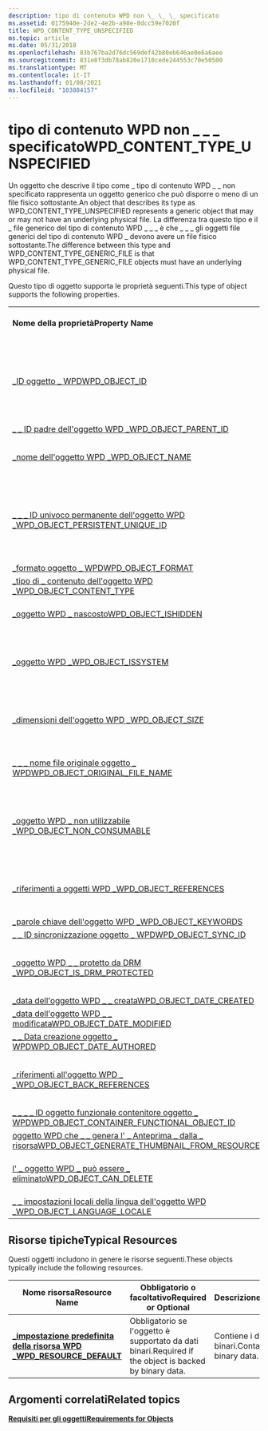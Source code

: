 ```yaml
---
description: tipo di contenuto WPD non \_ \_ \_ specificato
ms.assetid: 0175940e-2de2-4e2b-a98e-8dcc59e7020f
title: WPD_CONTENT_TYPE_UNSPECIFIED
ms.topic: article
ms.date: 05/31/2018
ms.openlocfilehash: 83b767ba2d76dc569def42b80eb646ae0e6a6aee
ms.sourcegitcommit: 831e8f3db78ab820e1710cede244553c70e50500
ms.translationtype: MT
ms.contentlocale: it-IT
ms.lasthandoff: 01/08/2021
ms.locfileid: "103884157"
---
```

# <a name="wpd_content_type_unspecified"></a><span data-ttu-id="3a655-103">tipo di contenuto WPD non \_ \_ \_ specificato</span><span class="sxs-lookup"><span data-stu-id="3a655-103">WPD\_CONTENT\_TYPE\_UNSPECIFIED</span></span>

<span data-ttu-id="3a655-104">Un oggetto che descrive il tipo come \_ tipo di contenuto WPD \_ \_ non specificato rappresenta un oggetto generico che può disporre o meno di un file fisico sottostante.</span><span class="sxs-lookup"><span data-stu-id="3a655-104">An object that describes its type as WPD\_CONTENT\_TYPE\_UNSPECIFIED represents a generic object that may or may not have an underlying physical file.</span></span> <span data-ttu-id="3a655-105">La differenza tra questo tipo e il \_ file generico del tipo di contenuto WPD \_ \_ \_ è che \_ \_ \_ gli oggetti file generici del tipo di contenuto WPD \_ devono avere un file fisico sottostante.</span><span class="sxs-lookup"><span data-stu-id="3a655-105">The difference between this type and WPD\_CONTENT\_TYPE\_GENERIC\_FILE is that WPD\_CONTENT\_TYPE\_GENERIC\_FILE objects must have an underlying physical file.</span></span>

<span data-ttu-id="3a655-106">Questo tipo di oggetto supporta le proprietà seguenti.</span><span class="sxs-lookup"><span data-stu-id="3a655-106">This type of object supports the following properties.</span></span>



|                                                                                                                       |                                                                               |
|-----------------------------------------------------------------------------------------------------------------------|-------------------------------------------------------------------------------|
| <span data-ttu-id="3a655-107">**Nome della proprietà**</span><span class="sxs-lookup"><span data-stu-id="3a655-107">**Property Name**</span></span>                                                                                                     | <span data-ttu-id="3a655-108">**Obbligatorio o facoltativo**</span><span class="sxs-lookup"><span data-stu-id="3a655-108">**Required or Optional**</span></span>                                                      |
| [<span data-ttu-id="3a655-109">\_ID oggetto \_ WPD</span><span class="sxs-lookup"><span data-stu-id="3a655-109">WPD\_OBJECT\_ID</span></span>](object-properties.md)                                                                | <span data-ttu-id="3a655-110">Obbligatorio, di sola lettura.</span><span class="sxs-lookup"><span data-stu-id="3a655-110">Required, read-only.</span></span> <span data-ttu-id="3a655-111">Un client non può impostare questa proprietà anche al momento della creazione.</span><span class="sxs-lookup"><span data-stu-id="3a655-111">A client cannot set this property even at creation time.</span></span> |
| [<span data-ttu-id="3a655-112">\_ \_ ID padre dell'oggetto WPD \_</span><span class="sxs-lookup"><span data-stu-id="3a655-112">WPD\_OBJECT\_PARENT\_ID</span></span>](object-properties.md)                                                 | <span data-ttu-id="3a655-113">Obbligatorio.</span><span class="sxs-lookup"><span data-stu-id="3a655-113">Required.</span></span>                                                                     |
| [<span data-ttu-id="3a655-114">\_nome dell'oggetto WPD \_</span><span class="sxs-lookup"><span data-stu-id="3a655-114">WPD\_OBJECT\_NAME</span></span>](object-properties.md)                                                            | <span data-ttu-id="3a655-115">Obbligatorio se l'oggetto rappresenta un file.</span><span class="sxs-lookup"><span data-stu-id="3a655-115">Required if the object represents a file.</span></span>                                     |
| [<span data-ttu-id="3a655-116">\_ \_ \_ ID univoco permanente dell'oggetto WPD \_</span><span class="sxs-lookup"><span data-stu-id="3a655-116">WPD\_OBJECT\_PERSISTENT\_UNIQUE\_ID</span></span>](object-properties.md)                          | <span data-ttu-id="3a655-117">Obbligatorio, di sola lettura.</span><span class="sxs-lookup"><span data-stu-id="3a655-117">Required, read-only.</span></span> <span data-ttu-id="3a655-118">Un client non può impostare questa proprietà anche al momento della creazione.</span><span class="sxs-lookup"><span data-stu-id="3a655-118">A client cannot set this property even at creation time.</span></span> |
| [<span data-ttu-id="3a655-119">\_formato oggetto \_ WPD</span><span class="sxs-lookup"><span data-stu-id="3a655-119">WPD\_OBJECT\_FORMAT</span></span>](object-properties.md)                                                        | <span data-ttu-id="3a655-120">Obbligatorio.</span><span class="sxs-lookup"><span data-stu-id="3a655-120">Required.</span></span>                                                                     |
| [<span data-ttu-id="3a655-121">\_tipo di \_ contenuto dell'oggetto WPD \_</span><span class="sxs-lookup"><span data-stu-id="3a655-121">WPD\_OBJECT\_CONTENT\_TYPE</span></span>](object-properties.md)                                           | <span data-ttu-id="3a655-122">Obbligatorio.</span><span class="sxs-lookup"><span data-stu-id="3a655-122">Required.</span></span>                                                                     |
| [<span data-ttu-id="3a655-123">\_oggetto WPD \_ nascosto</span><span class="sxs-lookup"><span data-stu-id="3a655-123">WPD\_OBJECT\_ISHIDDEN</span></span>](object-properties.md)                                                    | <span data-ttu-id="3a655-124">Obbligatorio se l'oggetto è nascosto.</span><span class="sxs-lookup"><span data-stu-id="3a655-124">Required if the object is hidden.</span></span>                                             |
| [<span data-ttu-id="3a655-125">\_oggetto WPD \_</span><span class="sxs-lookup"><span data-stu-id="3a655-125">WPD\_OBJECT\_ISSYSTEM</span></span>](object-properties.md)                                                    | <span data-ttu-id="3a655-126">Obbligatorio se l'oggetto è un oggetto di sistema (rappresenta un file di sistema).</span><span class="sxs-lookup"><span data-stu-id="3a655-126">Required if the object is a system object (represents a system file).</span></span>         |
| [<span data-ttu-id="3a655-127">\_dimensioni dell'oggetto WPD \_</span><span class="sxs-lookup"><span data-stu-id="3a655-127">WPD\_OBJECT\_SIZE</span></span>](object-properties.md)                                                            | <span data-ttu-id="3a655-128">Obbligatorio se l'oggetto ha almeno una risorsa.</span><span class="sxs-lookup"><span data-stu-id="3a655-128">Required if the object has at least one resource.</span></span>                             |
| [<span data-ttu-id="3a655-129">\_ \_ \_ nome file originale oggetto \_ WPD</span><span class="sxs-lookup"><span data-stu-id="3a655-129">WPD\_OBJECT\_ORIGINAL\_FILE\_NAME</span></span>](object-properties.md)                              | <span data-ttu-id="3a655-130">Obbligatorio se l'oggetto rappresenta un file.</span><span class="sxs-lookup"><span data-stu-id="3a655-130">Required if the object represents a file.</span></span>                                     |
| [<span data-ttu-id="3a655-131">\_oggetto WPD \_ non utilizzabile \_</span><span class="sxs-lookup"><span data-stu-id="3a655-131">WPD\_OBJECT\_NON\_CONSUMABLE</span></span>](object-properties.md)                                       | <span data-ttu-id="3a655-132">Consigliato se l'oggetto non è destinato all'utilizzo da parte del dispositivo.</span><span class="sxs-lookup"><span data-stu-id="3a655-132">Recommended if the object is not meant for consumption by the device.</span></span>         |
| [<span data-ttu-id="3a655-133">\_riferimenti a oggetti WPD \_</span><span class="sxs-lookup"><span data-stu-id="3a655-133">WPD\_OBJECT\_REFERENCES</span></span>](object-properties.md)                                                | <span data-ttu-id="3a655-134">Obbligatorio se l'oggetto contiene riferimenti ad altri oggetti.</span><span class="sxs-lookup"><span data-stu-id="3a655-134">Required if the object has references to other objects.</span></span>                       |
| [<span data-ttu-id="3a655-135">\_parole chiave dell'oggetto WPD \_</span><span class="sxs-lookup"><span data-stu-id="3a655-135">WPD\_OBJECT\_KEYWORDS</span></span>](object-properties.md)                                                    | <span data-ttu-id="3a655-136">facoltativo.</span><span class="sxs-lookup"><span data-stu-id="3a655-136">Optional.</span></span>                                                                     |
| [<span data-ttu-id="3a655-137">\_ \_ ID sincronizzazione oggetto \_ WPD</span><span class="sxs-lookup"><span data-stu-id="3a655-137">WPD\_OBJECT\_SYNC\_ID</span></span>](object-properties.md)                                                     | <span data-ttu-id="3a655-138">facoltativo.</span><span class="sxs-lookup"><span data-stu-id="3a655-138">Optional.</span></span>                                                                     |
| [<span data-ttu-id="3a655-139">\_oggetto WPD \_ \_ protetto da DRM \_</span><span class="sxs-lookup"><span data-stu-id="3a655-139">WPD\_OBJECT\_IS\_DRM\_PROTECTED</span></span>](object-properties.md)                                  | <span data-ttu-id="3a655-140">Obbligatorio se l'oggetto è protetto dalla tecnologia DRM.</span><span class="sxs-lookup"><span data-stu-id="3a655-140">Required if the object is protected by DRM technology.</span></span>                        |
| [<span data-ttu-id="3a655-141">\_data dell'oggetto WPD \_ \_ creata</span><span class="sxs-lookup"><span data-stu-id="3a655-141">WPD\_OBJECT\_DATE\_CREATED</span></span>](object-properties.md)                                           | <span data-ttu-id="3a655-142">facoltativo.</span><span class="sxs-lookup"><span data-stu-id="3a655-142">Optional.</span></span>                                                                     |
| [<span data-ttu-id="3a655-143">\_data dell'oggetto WPD \_ \_ modificata</span><span class="sxs-lookup"><span data-stu-id="3a655-143">WPD\_OBJECT\_DATE\_MODIFIED</span></span>](object-properties.md)                                         | <span data-ttu-id="3a655-144">Consigliato.</span><span class="sxs-lookup"><span data-stu-id="3a655-144">Recommended.</span></span>                                                                  |
| [<span data-ttu-id="3a655-145">\_ \_ Data creazione oggetto \_ WPD</span><span class="sxs-lookup"><span data-stu-id="3a655-145">WPD\_OBJECT\_DATE\_AUTHORED</span></span>](object-properties.md)                                         | <span data-ttu-id="3a655-146">facoltativo.</span><span class="sxs-lookup"><span data-stu-id="3a655-146">Optional.</span></span>                                                                     |
| [<span data-ttu-id="3a655-147">\_riferimenti all'oggetto WPD \_ \_</span><span class="sxs-lookup"><span data-stu-id="3a655-147">WPD\_OBJECT\_BACK\_REFERENCES</span></span>](object-properties.md)                                                                | <span data-ttu-id="3a655-148">Consigliato se un altro oggetto fa riferimento all'oggetto.</span><span class="sxs-lookup"><span data-stu-id="3a655-148">Recommended if the object is referenced by another object.</span></span>                    |
| [<span data-ttu-id="3a655-149">\_ \_ \_ \_ ID oggetto funzionale contenitore oggetto \_ WPD</span><span class="sxs-lookup"><span data-stu-id="3a655-149">WPD\_OBJECT\_CONTAINER\_FUNCTIONAL\_OBJECT\_ID</span></span>](object-properties.md)     | <span data-ttu-id="3a655-150">facoltativo.</span><span class="sxs-lookup"><span data-stu-id="3a655-150">Optional.</span></span>                                                                     |
| [<span data-ttu-id="3a655-151">oggetto WPD che \_ \_ genera l' \_ Anteprima \_ dalla \_ risorsa</span><span class="sxs-lookup"><span data-stu-id="3a655-151">WPD\_OBJECT\_GENERATE\_THUMBNAIL\_FROM\_RESOURCE</span></span>](object-properties.md) | <span data-ttu-id="3a655-152">facoltativo.</span><span class="sxs-lookup"><span data-stu-id="3a655-152">Optional.</span></span>                                                                     |
| [<span data-ttu-id="3a655-153">l' \_ oggetto WPD \_ può essere \_ eliminato</span><span class="sxs-lookup"><span data-stu-id="3a655-153">WPD\_OBJECT\_CAN\_DELETE</span></span>](object-properties.md)                                                                     | <span data-ttu-id="3a655-154">Obbligatorio se l'oggetto non può essere eliminato.</span><span class="sxs-lookup"><span data-stu-id="3a655-154">Required if the object cannot be deleted.</span></span>                                     |
| [<span data-ttu-id="3a655-155">\_ \_ impostazioni locali della lingua dell'oggetto WPD \_</span><span class="sxs-lookup"><span data-stu-id="3a655-155">WPD\_OBJECT\_LANGUAGE\_LOCALE</span></span>](object-properties.md)                                                                | <span data-ttu-id="3a655-156">facoltativo.</span><span class="sxs-lookup"><span data-stu-id="3a655-156">Optional.</span></span>                                                                     |



 

## <a name="typical-resources"></a><span data-ttu-id="3a655-157">Risorse tipiche</span><span class="sxs-lookup"><span data-stu-id="3a655-157">Typical Resources</span></span>

<span data-ttu-id="3a655-158">Questi oggetti includono in genere le risorse seguenti.</span><span class="sxs-lookup"><span data-stu-id="3a655-158">These objects typically include the following resources.</span></span>



| <span data-ttu-id="3a655-159">Nome risorsa</span><span class="sxs-lookup"><span data-stu-id="3a655-159">Resource Name</span></span>                                          | <span data-ttu-id="3a655-160">Obbligatorio o facoltativo</span><span class="sxs-lookup"><span data-stu-id="3a655-160">Required or Optional</span></span>                             | <span data-ttu-id="3a655-161">Descrizione</span><span class="sxs-lookup"><span data-stu-id="3a655-161">Description</span></span>               |
|--------------------------------------------------------|--------------------------------------------------|---------------------------|
| [<span data-ttu-id="3a655-162">**\_impostazione predefinita della risorsa WPD \_**</span><span class="sxs-lookup"><span data-stu-id="3a655-162">**WPD\_RESOURCE\_DEFAULT**</span></span>](wpd-resource-default.md) | <span data-ttu-id="3a655-163">Obbligatorio se l'oggetto è supportato da dati binari.</span><span class="sxs-lookup"><span data-stu-id="3a655-163">Required if the object is backed by binary data.</span></span> | <span data-ttu-id="3a655-164">Contiene i dati binari.</span><span class="sxs-lookup"><span data-stu-id="3a655-164">Contains the binary data.</span></span> |



 

## <a name="related-topics"></a><span data-ttu-id="3a655-165">Argomenti correlati</span><span class="sxs-lookup"><span data-stu-id="3a655-165">Related topics</span></span>

<dl> <dt>

[<span data-ttu-id="3a655-166">**Requisiti per gli oggetti**</span><span class="sxs-lookup"><span data-stu-id="3a655-166">**Requirements for Objects**</span></span>](requirements-for-objects.md)
</dt> </dl>

 

 



